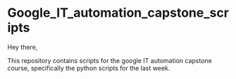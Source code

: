 # Google_IT_automation_capstone_scripts

Hey there,

This repository contains scripts for the google IT automation capstone course,
specifically the python scripts for the last week.
